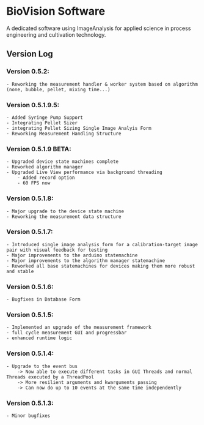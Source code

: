 # BioVision Software

A dedicated software using ImageAnalysis for applied science in process engineering and cultivation technology.

## Version Log

### Version 0.5.2:

    - Reworking the measurement handler & worker system based on algorithm (none, bubble, pellet, mixing time...)

### Version 0.5.1.9.5:

    - Added Syringe Pump Support 
    - Integrating Pellet Sizer
    - integrating Pellet Sizing Single Image Analyis Form
    - Reworking Measurement Handling Structure

### Version 0.5.1.9 BETA:

    - Upgraded device state machines complete 
    - Reworked algorithm manager
    - Upgraded Live View performance via background threading
        - Added record option
        - 60 FPS now

### Version 0.5.1.8:

    - Major upgrade to the device state machine
    - Reworking the measurement data structure 

### Version 0.5.1.7:

    - Introduced single image analysis form for a calibration-target image pair with visual feedback for testing
    - Major improvements to the arduino statemachine
    - Major improvements to the algorithm manager statemachine
    - Reworked all base statemachines for devices making them more robust and stable

### Version 0.5.1.6:

    - Bugfixes in Database Form

### Version 0.5.1.5:

    - Implemented an upgrade of the measurement framework
    - full cycle measurement GUI and progressbar 
    - enhanced runtime logic

### Version 0.5.1.4:

    - Upgrade to the event bus 
        -> Now able to execute different tasks in GUI Threads and normal Threads executed by a ThreadPool
        -> More resilient arguments and kwarguments passing
        -> Can now do up to 10 events at the same time independently

### Version 0.5.1.3:

    - Minor bugfixes